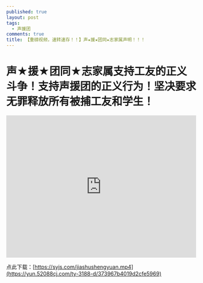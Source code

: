 ```yaml
---
published: true
layout: post
tags:
  - 声援团
comments: true
title: 【重磅视频，速转速存！！】声★援★团同★志家属声明！！！
---
```


# 声★援★团同★志家属支持工友的正义斗争！支持声援团的正义行为！坚决要求无罪释放所有被捕工友和学生！

<div style="width: 100%; height: 0px; position: relative; padding-bottom: 75.000%;"><iframe src="https://yun.52088cj.com/ty-3188-h5/373967b4019d2cfe5969" frameborder="0" width="100%" height="100%" allowfullscreen style="width: 100%; height: 100%; position: absolute;"></iframe></div>

点此下载：[https://syjs.com/jiashushengyuan.mp4](https://yun.52088cj.com/ty-3188-d/373967b4019d2cfe5969)
